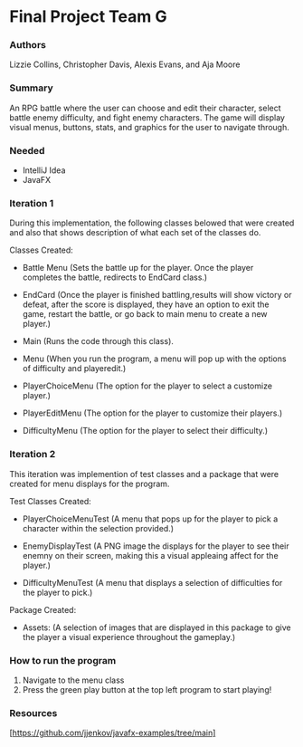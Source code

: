 # Final Project Team G

### Authors
Lizzie Collins, Christopher Davis, Alexis Evans, and Aja Moore

### Summary
An RPG battle where the user can choose and edit their character, select battle enemy difficulty, and fight enemy characters. The game will display visual menus, buttons, stats, and graphics for the user to navigate through. 

### Needed
- IntelliJ Idea
- JavaFX

### Iteration 1
During this implementation, the following classes belowed that were created and also that shows description of what each set of the classes do.


Classes Created: 
- <p> Battle Menu (Sets the battle up for the player. Once the player completes the battle, redirects to EndCard class.) <br>

- <p> EndCard (Once the player is finished battling,results will show victory or defeat, after the score is displayed, they have an option to exit the game, restart the battle, or go back to main menu to create a new player.) <br>

- <p> Main (Runs the code through this class). <br>

- <p> Menu (When you run the program, a menu will pop up with the options of difficulty and playeredit.) <br>

- <p> PlayerChoiceMenu (The option for the player to select a customize player.) <br>

- <p> PlayerEditMenu (The option for the player to customize their players.) <br>

- <p> DifficultyMenu (The option for the player to select their difficulty.) <br>


### Iteration 2
This iteration was implemention of test classes and a package that were created for menu displays for the program. 

Test Classes Created: 
- <p> PlayerChoiceMenuTest (A menu that pops up for the player to pick a character within the selection provided.) <br>

- <p> EnemyDisplayTest (A PNG image the displays for the player to see their enemny on their screen, making this a visual appleaing affect for the player.) <br>

- <p> DifficultyMenuTest (A menu that displays a selection of difficulties for the player to pick.) <br>

Package Created: 
- <p> Assets: (A selection of images that are displayed in this package to give the player a visual experience throughout the gameplay.) <br>


### How to run the program 
1. Navigate to the menu class
2. Press the green play button at the top left program to start playing!


### Resources
[https://github.com/jjenkov/javafx-examples/tree/main]
